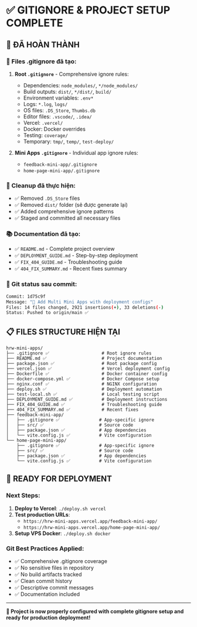 # ✅ GITIGNORE & PROJECT SETUP COMPLETE

## 🎯 ĐÃ HOÀN THÀNH

### 📁 Files .gitignore đã tạo:

1. **Root `.gitignore`** - Comprehensive ignore rules:

   - Dependencies: `node_modules/`, `*/node_modules/`
   - Build outputs: `dist/`, `*/dist/`, `build/`
   - Environment variables: `.env*`
   - Logs: `*.log`, `logs/`
   - OS files: `.DS_Store`, `Thumbs.db`
   - Editor files: `.vscode/`, `.idea/`
   - Vercel: `.vercel/`
   - Docker: Docker overrides
   - Testing: `coverage/`
   - Temporary: `tmp/`, `temp/`, `test-deploy/`

2. **Mini Apps `.gitignore`** - Individual app ignore rules:
   - `feedback-mini-app/.gitignore`
   - `home-page-mini-app/.gitignore`

### 🧹 Cleanup đã thực hiện:

- ✅ Removed `.DS_Store` files
- ✅ Removed `dist/` folder (sẽ được generate lại)
- ✅ Added comprehensive ignore patterns
- ✅ Staged and committed all necessary files

### 📚 Documentation đã tạo:

- ✅ `README.md` - Complete project overview
- ✅ `DEPLOYMENT_GUIDE.md` - Step-by-step deployment
- ✅ `FIX_404_GUIDE.md` - Troubleshooting guide
- ✅ `404_FIX_SUMMARY.md` - Recent fixes summary

### 🔄 Git status sau commit:

```bash
Commit: 1d75c9f
Message: "🚀 Add Multi Mini Apps with deployment configs"
Files: 14 files changed, 2921 insertions(+), 33 deletions(-)
Status: Pushed to origin/main ✅
```

## 📋 FILES STRUCTURE HIỆN TẠI

```
hrw-mini-apps/
├── .gitignore ✅                    # Root ignore rules
├── README.md ✅                     # Project documentation
├── package.json ✅                  # Root package config
├── vercel.json ✅                   # Vercel deployment config
├── Dockerfile ✅                    # Docker container config
├── docker-compose.yml ✅            # Docker Compose setup
├── nginx.conf ✅                    # NGINX configuration
├── deploy.sh ✅                     # Deployment automation
├── test-local.sh ✅                 # Local testing script
├── DEPLOYMENT_GUIDE.md ✅           # Deployment instructions
├── FIX_404_GUIDE.md ✅              # Troubleshooting guide
├── 404_FIX_SUMMARY.md ✅            # Recent fixes
├── feedback-mini-app/
│   ├── .gitignore ✅               # App-specific ignore
│   ├── src/ ✅                     # Source code
│   ├── package.json ✅             # App dependencies
│   └── vite.config.js ✅           # Vite configuration
└── home-page-mini-app/
    ├── .gitignore ✅               # App-specific ignore
    ├── src/ ✅                     # Source code
    ├── package.json ✅             # App dependencies
    └── vite.config.js ✅           # Vite configuration
```

## 🚀 READY FOR DEPLOYMENT

### Next Steps:

1. **Deploy to Vercel**: `./deploy.sh vercel`
2. **Test production URLs**:
   - `https://hrw-mini-apps.vercel.app/feedback-mini-app/`
   - `https://hrw-mini-apps.vercel.app/home-page-mini-app/`
3. **Setup VPS Docker**: `./deploy.sh docker`

### Git Best Practices Applied:

- ✅ Comprehensive .gitignore coverage
- ✅ No sensitive files in repository
- ✅ No build artifacts tracked
- ✅ Clean commit history
- ✅ Descriptive commit messages
- ✅ Documentation included

---

**🎯 Project is now properly configured with complete gitignore setup and ready for production deployment!**
